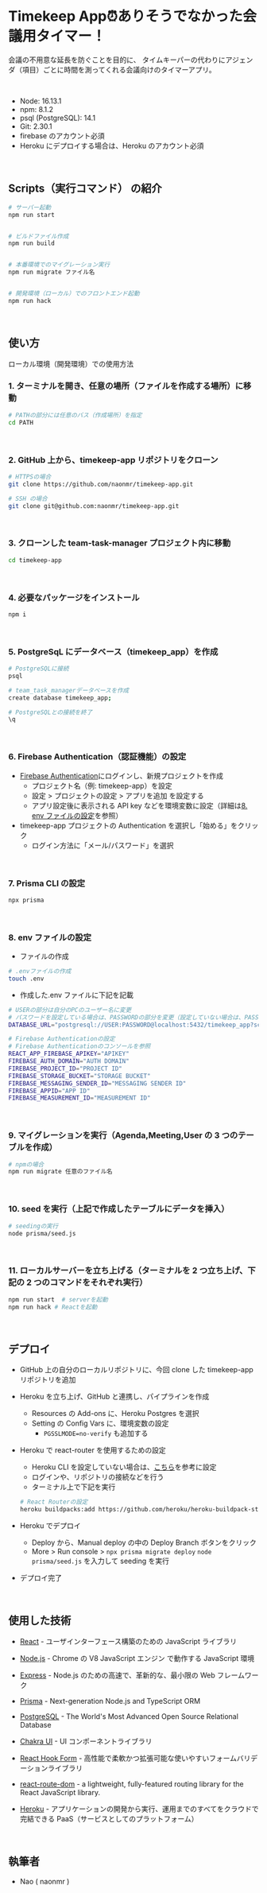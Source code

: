 # Timekeep App⏰ありそうでなかった会議用タイマー！

会議の不用意な延長を防ぐことを目的に、
タイムキーパーの代わりにアジェンダ（項目）ごとに時間を測ってくれる会議向けのタイマーアプリ。


  <br>

<!-- ## デモ

- ログイン時
  <br>

  ![新規タスク作成のデモ](./demo/login.gif)

<br>
<br>

- タスク作成時

<br>

![新規タスク作成のデモ](./demo/new-task.gif)

<br>
<br>

- タスク更新時

<br>

![タスク更新のデモ](./demo/update-task.gif)

<br>
<br>

- メンバー選択時

<br>

![メンバー選択のデモ](./demo/select-mamber.gif)

<br>

## 環境 -->

- Node: 16.13.1
- npm: 8.1.2
- psql (PostgreSQL): 14.1
- Git: 2.30.1
- firebase のアカウント必須
- Heroku にデプロイする場合は、Heroku のアカウント必須

<br>

## Scripts（実行コマンド） の紹介

```bash
# サーバー起動
npm run start


# ビルドファイル作成
npm run build


# 本番環境でのマイグレーション実行
npm run migrate ファイル名


# 開発環境（ローカル）でのフロントエンド起動
npm run hack

```

<br>

## 使い方

ローカル環境（開発環境）での使用方法

### 1. ターミナルを開き、任意の場所（ファイルを作成する場所）に移動

```bash
# PATHの部分には任意のバス（作成場所）を指定
cd PATH
```

<br>

### 2. GitHub 上から、timekeep-app リポジトリをクローン

```bash
# HTTPSの場合
git clone https://github.com/naonmr/timekeep-app.git

# SSH の場合
git clone git@github.com:naonmr/timekeep-app.git
```

<br>

### 3. クローンした team-task-manager プロジェクト内に移動

```bash
cd timekeep-app
```

<br>

### 4. 必要なパッケージをインストール

```bash
npm i
```

<br>

### 5. PostgreSqL にデータベース（timekeep_app）を作成

```bash
# PostgreSQLに接続
psql

# team_task_managerデータベースを作成
create database timekeep_app;

# PostgreSQLとの接続を終了
\q
```

<br>

### 6. Firebase Authentication（認証機能）の設定

- [Firebase Authentication](https://firebase.google.com)にログインし、新規プロジェクトを作成
  - プロジェクト名（例: timekeep-app）を設定
  - 設定 > プロジェクトの設定 > アプリを追加 を設定する
  - アプリ設定後に表示される API key などを環境変数に設定（詳細は[8. env ファイルの設定](#8-env-ファイルの設定)を参照）
- timekeep-app プロジェクトの Authentication を選択し「始める」をクリック
  - ログイン方法に「メール/パスワード」を選択

<br>

### 7. Prisma CLI の設定

```bash
npx prisma
```

<br>

### 8. env ファイルの設定

- ファイルの作成

```bash
# .envファイルの作成
touch .env
```

- 作成した.env ファイルに下記を記載

```bash
# USERの部分は自分のPCのユーザー名に変更
# パスワードを設定している場合は、PASSWORDの部分を変更（設定していない場合は、PASSWORDの文字を削除）
DATABASE_URL="postgresql://USER:PASSWORD@localhost:5432/timekeep_app?schema=public"

# Firebase Authenticationの設定
# Firebase Authenticationのコンソールを参照
REACT_APP_FIREBASE_APIKEY="APIKEY"
FIREBASE_AUTH_DOMAIN="AUTH DOMAIN"
FIREBASE_PROJECT_ID="PROJECT ID"
FIREBASE_STORAGE_BUCKET="STORAGE BUCKET"
FIREBASE_MESSAGING_SENDER_ID="MESSAGING SENDER ID"
FIREBASE_APPID="APP ID"
FIREBASE_MEASUREMENT_ID="MEASUREMENT ID"
```

<br>

### 9. マイグレーションを実行（Agenda,Meeting,User の 3 つのテーブルを作成）

```bash
# npmの場合
npm run migrate 任意のファイル名
```

<br>

### 10. seed を実行（上記で作成したテーブルにデータを挿入）

```bash
# seedingの実行
node prisma/seed.js
```

<br>

### 11. ローカルサーバーを立ち上げる（ターミナルを 2 つ立ち上げ、下記の 2 つのコマンドをそれぞれ実行）

```bash
npm run start  # serverを起動
npm run hack # Reactを起動
```

<br>

## デプロイ

- GitHub 上の自分のローカルリポジトリに、今回 clone した timekeep-app リポジトリを追加
- Heroku を立ち上げ、GitHub と連携し、パイプラインを作成
  - Resources の Add-ons に、Heroku Postgres を選択
  - Setting の Config Vars に、環境変数の設定
    - `PGSSLMODE=no-verify` も追加する
- Heroku で react-router を使用するための設定

  - Heroku CLI を設定していない場合は、[こちら](https://devcenter.heroku.com/ja/articles/heroku-cli)を参考に設定
  - ログインや、リポジトリの接続などを行う
  - ターミナル上で下記を実行

  ```bash
  # React Routerの設定
  heroku buildpacks:add https://github.com/heroku/heroku-buildpack-static.git
  ```

- Heroku でデプロイ
  - Deploy から、Manual deploy の中の Deploy Branch ボタンをクリック
  - More > Run console > `npx prisma migrate deploy` `node prisma/seed.js` を入力して seeding を実行
- デプロイ完了

<br>

## 使用した技術

- [React](https://ja.reactjs.org/) - ユーザインターフェース構築のための JavaScript ライブラリ
- [Node.js](https://nodejs.org/ja/) - Chrome の V8 JavaScript エンジン で動作する JavaScript 環境
- [Express](https://expressjs.com/ja/) - Node.js のための高速で、革新的な、最小限の Web フレームワーク
- [Prisma](https://www.prisma.io/) - Next-generation Node.js and TypeScript ORM
- [PostgreSQL](https://www.postgresql.org/) - The World's Most Advanced Open Source Relational Database
- [Chakra UI](https://chakra-ui.com/) - UI コンポーネントライブラリ
- [React Hook Form](https://react-hook-form.com/jp/) - 高性能で柔軟かつ拡張可能な使いやすいフォームバリデーションライブラリ
- [react-route-dom](https://v5.reactrouter.com/) - a lightweight, fully-featured routing library for the React JavaScript library.

- [Heroku](https://jp.heroku.com/) - アプリケーションの開発から実行、運用までのすべてをクラウドで完結できる PaaS（サービスとしてのプラットフォーム）

<br>

## 執筆者

- Nao ( naonmr )

<br>
